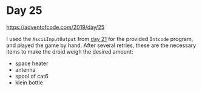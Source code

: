# Day 25

https://adventofcode.com/2019/day/25

I used the `AsciiInputOutput` from [day 21](../day-21) for the provided `Intcode` program,
and played the game by hand. After several retries, these are the necessary items to
make the droid weigh the desired amount:

- space heater
- antenna
- spool of cat6
- klein bottle